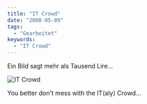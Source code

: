 ```yaml
---
title: "IT Crowd"
date: "2008-05-09"
tags:
  - "Gearbeitet"
keywords:
  - "IT Crowd"
---
```


Ein Bild sagt mehr als Tausend Lire…

![IT Crowd](/img/codecandies/ZZ74D88072.jpg)

You better don't mess with the IT(aly) Crowd…
